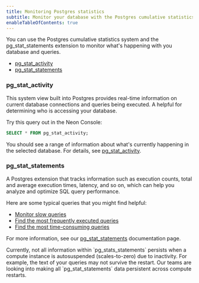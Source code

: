 ```yaml
---
title: Monitoring Postgres statistics
subtitle: Monitor your database with the Postgres cumulative statistics system and the pg_stat_statements extension
enableTableOfContents: true
---
```


You can use the Postgres cumulative statistics system and the pg_stat_statements extension to monitor what's happening with you database and queries.

- [pg_stat_activity](#pg_stat_activity)
- [pg_stat_statements](#pg_stat_statements)

### pg_stat_activity

This system view built into Postgres provides real-time information on current database connections and queries being executed. A helpful for determining who is accessing your database.

Try this query out in the Neon Console:

```sql
SELECT * FROM pg_stat_activity;
```

You should see a range of information about what's currently happening in the selected database. For details, see [pg_stat_activity](https://neon.tech/docs/postgres/monitoring-stats#MONITORING-PG-STAT-ACTIVITY-VIEW).

### pg_stat_statements

A Postgres extension that tracks information such as execution counts, total and average execution times, latency, and so on, which can help you analyze and optimize SQL query performance.

Here are some typical queries that you might find helpful:

- [Monitor slow queries](/docs/extensions/pg_stat_statements#monitor-slow-queries)
- [Find the most frequently executed queries](/docs/extensions/pg_stat_statements#monitor-slow-queries)
- [Find the most time-consuming queries](/docs/extensions/pg_stat_statements#monitor-slow-queries)

For more information, see our [pg_stat_statements](/docs/extensions/pg_stat_statements) documentation page.

<Admonition type="note">
Currently, not all information within `pg_stats_statements` persists when a compute instance is autosuspended (scales-to-zero) due to inactivity. For example, the text of your queries may not survive the restart. Our teams are looking into making all `pg_stat_statements` data persistent across compute restarts.
</Admonition>
